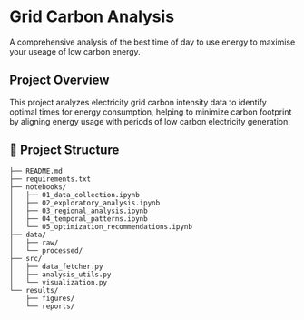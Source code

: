 # Grid Carbon Analysis

A comprehensive analysis of the best time of day to use energy to maximise your useage of low carbon energy.

## Project Overview

This project analyzes electricity grid carbon intensity data to identify optimal times for energy consumption, helping to minimize carbon footprint by aligning energy usage with periods of low carbon electricity generation.

## 📁 Project Structure

```
├── README.md
├── requirements.txt
├── notebooks/
│   ├── 01_data_collection.ipynb
│   ├── 02_exploratory_analysis.ipynb
│   ├── 03_regional_analysis.ipynb
│   ├── 04_temporal_patterns.ipynb
│   └── 05_optimization_recommendations.ipynb
├── data/
│   ├── raw/
│   └── processed/
├── src/
│   ├── data_fetcher.py
│   ├── analysis_utils.py
│   └── visualization.py
└── results/
    ├── figures/
    └── reports/
```
